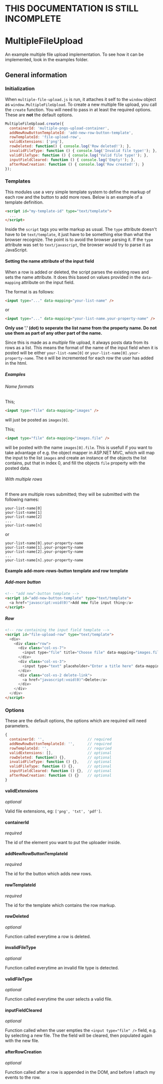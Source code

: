 # THIS DOCUMENTATION IS STILL INCOMPLETE

# MultipleFileUpload

An example multiple file upload implementation.
To see how it can be implemented, look in the examples folder.

## General information

### Initialization
When `multiple-file-upload.js` is run, it attaches it self to the `window` object as `window.MultipleFileUpload`. To create a new multiple file upload, you call the `create` function. You will need to pass in at least the required options.
These are __not__ the default options.

```javascript
MultipleFileUpload.create({
  containerId: 'multiple-pngs-upload-container',                        // required
  addNewRowButtonTemplateId: 'add-new-row-button-template',             // required
  rowTemplateId: 'file-upload-row',                                     // requried
  validExtensions: ['png'],                                             // optional
  rowDeleted: function() { console.log('Row deleted!'); },              // optional
  invalidFileType: function () { console.log('Invalid file type!'); },  // optional
  validFileType: function () { console.log('Valid file type!'); },      // optional
  inputFieldCleared: function () { console.log('Empty!'); },            // optional
  afterRowCreation: function () { console.log('Row created!'); }        // optional
});
```

### Templates
This modules use a very simple template system to define the markup of each row and the button to add more rows.
Below is an example of a template definition.
```html
<script id="my-template-id" type="text/template">
  ...
</script>
```
Inside the `script` tags you write markup as usual. The `type` attribute doesn't have to be `text/template`, it just have to be something else than what the browser recognize. The point is to avoid the browser parsing it. If the `type` attribute was set to `text/javascript`, the browser would try to parse it as JavaScript.

#### Setting the name attribute of the input field
When a row is added or deleted, the script parses the existing rows and sets the name attribute. It does this based on values provided in the `data-mapping` attribute on the input field.

The format is as follows:
```html
<input type="..." data-mapping="your-list-name" />
```
or
```html
<input type="..." data-mapping="your-list-name.your-property-name" />
```

__Only use '.' (dot) to seperate the list name from the property name. Do not use them as part of any other part of the name.__

Since this is made as a _multiple_ file upload, it always posts data from its rows as a list. This means the format of the name of the input field when it is posted will be either `your-list-name[0]` or `your-list-name[0].your-property-name`. The `0` will be incremented for each row the user has added in the html.

##### Examples
###### Name formats
This;
```html
<input type="file" data-mapping="images" />
```
will just be posted as `images[0]`.

This;
```html
<input type="file" data-mapping="images.file" />
```
will be posted with the name `images[0].file`. This is usefull if you want to take advantage of e.g. the object mapper in ASP.NET MVC, which will map the input to the list `images` and create an instance of the objects the list contains, put that in index 0, and fill the objects `file` property with the posted data.

###### With multiple rows
If there are multiple rows submitted; they will be submitted with the following names:
```text
your-list-name[0]
your-list-name[1]
your-list-name[2]
...
your-list-name[n]
```
or
```text
your-list-name[0].your-property-name
your-list-name[1].your-property-name
your-list-name[2].your-property-name
...
your-list-name[n].your-property-name
```

#### Example add-more-rows-button template and row template
##### Add-more button
```html
<!-- "add new"-button template -->
<script id="add-new-button-template" type="text/template">
  <a href="javascript:void(0)">Add new file input thing</a>
</script>
```
##### Row
```html
<!-- row containing the input field template -->
<script id="file-upload-row" type="text/template">
  <div>
    <div class="row">
      <div class="col-xs-7">
        <input type="file" title="Choose file" data-mapping="images.file" />
      </div>
      <div class="col-xs-3">
        <input type="text" placeholder="Enter a title here" data-mapping="images.title" />
      </div>
      <div class="col-xs-2 delete-link">
        <a href="javascript:void(0)">Delete</a>
      </div>
    </div>
  </div>
</script>
```

### Options
These are the default options, the options which are required will need parameters.
```javascript
{
  containerId: '',                    // required
  addNewRowButtonTemplateId: '',      // required
  rowTemplateId: '',                  // requried
  validExtensions: [],                // optional
  rowDeleted: function() {},          // optional
  invalidFileType: function () {},    // optional
  validFileType: function () {},      // optional
  inputFieldCleared: function () {},  // optional
  afterRowCreation: function () {}    // optional
}
```

#### validExtensions
_optional_

Valid file extensions, eg: `['png', 'txt', 'pdf']`.

#### containerId
_required_

The id of the element you want to put the uploader inside.

#### addNewRowButtonTemplateId
_required_

The id for the button which adds new rows.

#### rowTemplateId
_required_

The id for the template which contains the row markup.

#### rowDeleted
_optional_

Function called everytime a row is deleted.

#### invalidFileType
_optional_

Function called everytime an invalid file type is detected.

#### validFileType
_optional_

Function called everytime the user selects a valid file.

#### inputFieldCleared
_optional_

Function called when the user empties the `<input type="file" />` field, e.g. by selecting a new file. The the field
will be cleared, then populated again with the new file.

#### afterRowCreation
_optional_

Function called after a row is appended in the DOM, and before I attach my events to the row.
